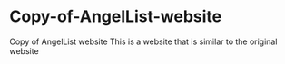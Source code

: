 # Copy-of-AngelList-website
Copy of AngelList website
This is a website that is similar to the original website
